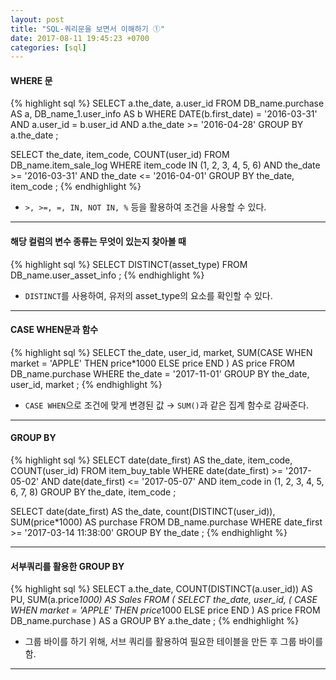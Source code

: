 ```yaml
---
layout: post
title: "SQL-쿼리문을 보면서 이해하기 ①"
date: 2017-08-11 19:45:23 +0700
categories: [sql]
---
```


#### WHERE 문
{% highlight sql %}
SELECT a.the_date, a.user_id
FROM DB_name.purchase AS a, DB_name_1.user_info AS b
WHERE DATE(b.first_date) = '2016-03-31'
AND a.user_id = b.user_id
AND a.the_date >= '2016-04-28'
GROUP BY a.the_date
;

SELECT the_date, item_code, COUNT(user_id)
FROM DB_name.item_sale_log
WHERE item_code IN (1, 2, 3, 4, 5, 6)
AND the_date >= '2016-03-31'
AND the_date <= '2016-04-01'
GROUP BY the_date, item_code
;
{% endhighlight %}
- `>, >=, =, IN, NOT IN, %` 등을 활용하여 조건을 사용할 수 있다.

---

#### 해당 컬럼의 변수 종류는 무엇이 있는지 찾아볼 때
{% highlight sql %}
SELECT DISTINCT(asset_type)
FROM DB_name.user_asset_info
;
{% endhighlight %}
- `DISTINCT`를 사용하여, 유저의 asset_type의 요소를 확인할 수 있다.

---

#### CASE WHEN문과 함수
{% highlight sql %}
SELECT
    the_date,
    user_id,
    market,
    SUM(CASE
            WHEN market = 'APPLE' THEN price*1000
            ELSE price END
        ) AS price
FROM DB_name.purchase
WHERE the_date = '2017-11-01'
GROUP BY the_date, user_id, market
;
{% endhighlight %}
- `CASE WHEN`으로 조건에 맞게 변경된 값 → `SUM()`과 같은 집계 함수로 감싸준다.

---

#### GROUP BY
{% highlight sql %}
SELECT
    date(date_first) AS the_date,
    item_code,
    COUNT(user_id)
FROM item_buy_table
WHERE date(date_first) >= '2017-05-02'
AND date(date_first) <= '2017-05-07'
AND item_code in (1, 2, 3, 4, 5, 6, 7, 8)
GROUP BY the_date, item_code
;

SELECT
    date(date_first) AS the_date,
    count(DISTINCT(user_id)),
    SUM(price*1000) AS purchase
FROM DB_name.purchase
WHERE date_first >= '2017-03-14 11:38:00'
GROUP BY the_date
;
{% endhighlight %}

---

#### 서부쿼리를 활용한 GROUP BY
{% highlight sql %}
SELECT
    a.the_date,
    COUNT(DISTINCT(a.user_id)) AS PU,
    SUM(a.price*1000) AS Sales
FROM (
        SELECT
            the_date,
            user_id,
            (
                CASE WHEN market = 'APPLE' THEN price*1000
                ELSE price END
            ) AS price
        FROM DB_name.purchase
    ) AS a
GROUP BY a.the_date
;
{% endhighlight %}
- 그룹 바이를 하기 위해, 서브 쿼리를 활용하여 필요한 테이블을 만든 후 그룹 바이를 함.

---
